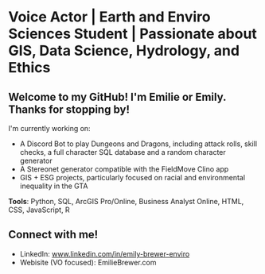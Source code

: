 # Voice Actor | Earth and Enviro Sciences Student | Passionate about GIS, Data Science, Hydrology, and Ethics

## Welcome to my GitHub! I'm Emilie or Emily. Thanks for stopping by!

I'm currently working on:
- A Discord Bot to play Dungeons and Dragons, including attack rolls, skill checks, a full character SQL database and a random character generator
- A Stereonet generator compatible with the FieldMove Clino app
- GIS + ESG projects, particularly focused on racial and environmental inequality in the GTA

**Tools**: Python, SQL, ArcGIS Pro/Online, Business Analyst Online, HTML, CSS, JavaScript, R

## Connect with me!
- LinkedIn: www.linkedin.com/in/emily-brewer-enviro
- Webisite (VO focused): EmilieBrewer.com
